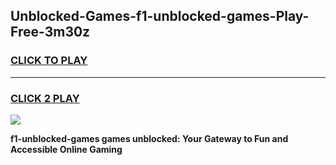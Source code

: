 
## Unblocked-Games-f1-unblocked-games-Play-Free-3m30z
<h3>
<a href="https://premium76.site?title=f1-unblocked-games&ref=22A">CLICK TO PLAY</a></h3>
<hr>

<h3>
<a href="https://premium76.site?title=f1-unblocked-games&ref=22A">CLICK 2 PLAY</a>
  
</h3>

<a href="https://premium76.site?title=f1-unblocked-games&ref=22A"><img src="https://clearcache.store/games.png"></a>


**f1-unblocked-games games unblocked: Your Gateway to Fun and Accessible Online Gaming**
